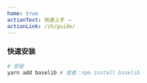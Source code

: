 ```yaml
---
home: true
actionText: 快速上手 →
actionLink: /zh/guide/
---
```


### 快速安装

``` bash
# 安装
yarn add baselib # 或者：npm install baselib
```
